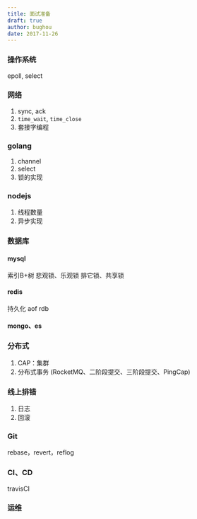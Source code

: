 ```yaml
---
title: 面试准备
draft: true
author: bughou
date: 2017-11-26
---
```



### 操作系统
epoll, select

### 网络
1. sync, ack
2. `time_wait`, `time_close`
3. 套接字编程

### golang
1. channel
2. select
3. 锁的实现

### nodejs
1. 线程数量
2. 异步实现

### 数据库
#### mysql
索引B+树
悲观锁、乐观锁
排它锁、共享锁

#### redis
持久化 aof rdb

#### mongo、es 

### 分布式
1. CAP：集群
2. 分布式事务 (RocketMQ、二阶段提交、三阶段提交、PingCap)

### 线上排错
1. 日志
2. 回滚

### Git
rebase，revert，reflog

### CI、CD
travisCI

### 运维


